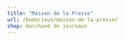 ```yaml
---
title: "Maison de la Presse"
url: /bedarieux/maison-de-la-presse/
shop: marchand de journaux
---
```

